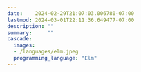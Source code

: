 ```yaml
---
date:    2024-02-29T21:07:03.006780-07:00
lastmod: 2024-03-01T22:11:36.649477-07:00
description: ""
summary:     ""
cascade:
  images:
  - /languages/elm.jpeg
  programming_language: "Elm"
---
```

